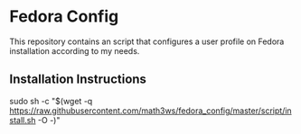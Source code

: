 # Fedora Config

This repository contains an script that configures a user profile on Fedora installation according to my needs.

## Installation Instructions

sudo sh -c "$(wget -q https://raw.githubusercontent.com/math3ws/fedora_config/master/script/install.sh -O -)" 
